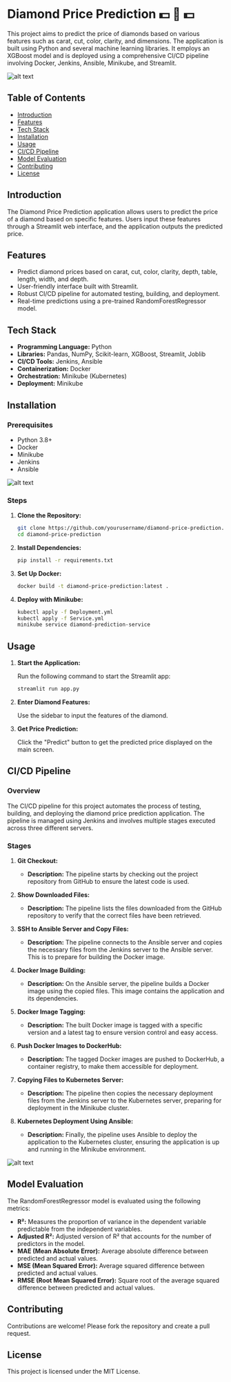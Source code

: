 # Diamond Price Prediction 💵 💎 💵

This project aims to predict the price of diamonds based on various features such as carat, cut, color, clarity, and dimensions. The application is built using Python and several machine learning libraries. It employs an XGBoost model and is deployed using a comprehensive CI/CD pipeline involving Docker, Jenkins, Ansible, Minikube, and Streamlit.

![alt text](https://miro.medium.com/v2/resize:fit:2000/format:webp/1*N7-8IEQeJ6pdgmCzVPuTZQ.png)

## Table of Contents

- [Introduction](#introduction)
- [Features](#features)
- [Tech Stack](#tech-stack)
- [Installation](#installation)
- [Usage](#usage)
- [CI/CD Pipeline](#cicd-pipeline)
- [Model Evaluation](#model-evaluation)
- [Contributing](#contributing)
- [License](#license)

## Introduction

The Diamond Price Prediction application allows users to predict the price of a diamond based on specific features. Users input these features through a Streamlit web interface, and the application outputs the predicted price.

## Features

- Predict diamond prices based on carat, cut, color, clarity, depth, table, length, width, and depth.
- User-friendly interface built with Streamlit.
- Robust CI/CD pipeline for automated testing, building, and deployment.
- Real-time predictions using a pre-trained RandomForestRegressor model.

## Tech Stack

- **Programming Language:** Python
- **Libraries:** Pandas, NumPy, Scikit-learn, XGBoost, Streamlit, Joblib
- **CI/CD Tools:** Jenkins, Ansible
- **Containerization:** Docker
- **Orchestration:** Minikube (Kubernetes)
- **Deployment:** Minikube

## Installation

### Prerequisites

- Python 3.8+
- Docker
- Minikube
- Jenkins
- Ansible

![alt text](https://miro.medium.com/v2/resize:fit:2000/format:webp/1*XdMR6DfjwiNwnw9aCzc3Sg.png)

### Steps

1. **Clone the Repository:**

   ```bash
   git clone https://github.com/yourusername/diamond-price-prediction.git
   cd diamond-price-prediction
   ```

2. **Install Dependencies:**

   ```bash
   pip install -r requirements.txt
   ```

3. **Set Up Docker:**

   ```bash
   docker build -t diamond-price-prediction:latest .
   ```

4. **Deploy with Minikube:**

   ```bash
   kubectl apply -f Deployment.yml
   kubectl apply -f Service.yml
   minikube service diamond-prediction-service
   ```

## Usage

1. **Start the Application:**

   Run the following command to start the Streamlit app:

   ```bash
   streamlit run app.py
   ```

2. **Enter Diamond Features:**

   Use the sidebar to input the features of the diamond.

3. **Get Price Prediction:**

   Click the "Predict" button to get the predicted price displayed on the main screen.

## CI/CD Pipeline

### Overview

The CI/CD pipeline for this project automates the process of testing, building, and deploying the diamond price prediction application. The pipeline is managed using Jenkins and involves multiple stages executed across three different servers.

### Stages

1. **Git Checkout:**

   - **Description:** The pipeline starts by checking out the project repository from GitHub to ensure the latest code is used.

2. **Show Downloaded Files:**

   - **Description:** The pipeline lists the files downloaded from the GitHub repository to verify that the correct files have been retrieved.

3. **SSH to Ansible Server and Copy Files:**

   - **Description:** The pipeline connects to the Ansible server and copies the necessary files from the Jenkins server to the Ansible server. This is to prepare for building the Docker image.

4. **Docker Image Building:**

   - **Description:** On the Ansible server, the pipeline builds a Docker image using the copied files. This image contains the application and its dependencies.

5. **Docker Image Tagging:**

   - **Description:** The built Docker image is tagged with a specific version and a latest tag to ensure version control and easy access.

6. **Push Docker Images to DockerHub:**

   - **Description:** The tagged Docker images are pushed to DockerHub, a container registry, to make them accessible for deployment.

7. **Copying Files to Kubernetes Server:**

   - **Description:** The pipeline then copies the necessary deployment files from the Jenkins server to the Kubernetes server, preparing for deployment in the Minikube cluster.

8. **Kubernetes Deployment Using Ansible:**

   - **Description:** Finally, the pipeline uses Ansible to deploy the application to the Kubernetes cluster, ensuring the application is up and running in the Minikube environment.

![alt text](https://miro.medium.com/v2/resize:fit:2000/format:webp/1*nrZhiuGq4Sc19uUUA8Amwg.png)

## Model Evaluation

The RandomForestRegressor model is evaluated using the following metrics:

- **R²:** Measures the proportion of variance in the dependent variable predictable from the independent variables.
- **Adjusted R²:** Adjusted version of R² that accounts for the number of predictors in the model.
- **MAE (Mean Absolute Error):** Average absolute difference between predicted and actual values.
- **MSE (Mean Squared Error):** Average squared difference between predicted and actual values.
- **RMSE (Root Mean Squared Error):** Square root of the average squared difference between predicted and actual values.

## Contributing

Contributions are welcome! Please fork the repository and create a pull request.

## License

This project is licensed under the MIT License.
